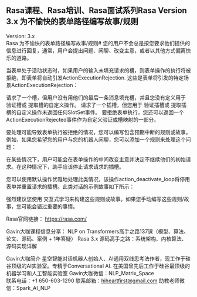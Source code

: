 ## Rasa课程、Rasa培训、Rasa面试系列Rasa Version 3.x 为不愉快的表单路径编写故事/规则

Version: 3.x    
Rasa 为不愉快的表单路径编写故事/规则#
您的用户不会总是按您要求他们提供的信息进行回复，通常，用户会提出问题、闲聊、改变主意，或者以其他方式偏离快乐的道路。

当表单处于活动状态时，如果用户的输入未填充请求的槽，则表单操作的执行将被拒绝，即表单将自动引发ActionExecutionRejection. 这些是表单将引发的特定场景ActionExecutionRejection：

请求了一个槽，但用户没有用他们的最后一条消息填充槽，并且您没有定义用于 验证槽或 提取槽的自定义操作。
请求了一个插槽，但您用于 验证插槽或 提取插槽的自定义操作未返回任何SlotSet事件。
要拒绝表单执行，您还可以返回一个ActionExecutionRejected事件作为自定义验证或槽映射的一部分。

要处理可能导致表单执行被拒绝的情况，您可以编写包含预期中断的规则或故事。例如，如果您希望您的用户与您的机器人闲聊，您可以添加一个规则来处理这个问题：


在某些情况下，用户可能会在表单操作的中间改变主意并决定不继续他们的初始请求。在这种情况下，助手应该停止请求请求的插槽。

您可以使用默认操作优雅地处理此类情况，该操作action_deactivate_loop将停用表单并重置请求的插槽。此类对话的示例故事如下所示：

强烈建议您使用 交互式学习来构建这些规则或故事。如果您手动编写这些规则/故事，您可能会错过重要的事情。

Rasa官网链接： https://rasa.com/ 

Gavin大咖课程信息分享：
NLP on Transformers高手之路137课（模型、算法、论文、源码、案例 + 1年答疑）
Rasa 3.x 源码高手之路：系统架构、内核算法、源码实现详解



Gavin大咖简介
星空智能对话机器人创始人、AI通用双线思考法作者，现工作于硅谷顶级的AI实验室。专精于Conversational AI. 在美国曾先后工作于硅谷最顶级的机器学习和人工智能实验室 
Gavin大咖微信：NLP_Matrix_Space  
联系电话：+1 650-603-1290
联系邮箱：hiheartfirst@gmail.com
助教老师微信：Spark_AI_NLP  
